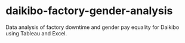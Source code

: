 # daikibo-factory-gender-analysis
Data analysis of factory downtime and gender pay equality for Daikibo using Tableau and Excel.
